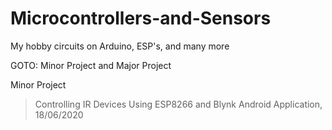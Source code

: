 # Microcontrollers-and-Sensors
My hobby circuits on Arduino, ESP's, and many more

GOTO: Minor Project and Major Project

Minor Project
> Controlling IR Devices Using ESP8266 and Blynk Android Application, 18/06/2020

